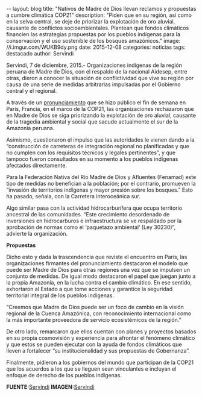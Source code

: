 --
layout: blog
title: "Nativos de Madre de Dios llevan reclamos y propuestas a cumbre climática COP21"
description: "Piden que en su región, así como en la selva central, se deje de priorizar la explotación de oro aluvial, causante de conflictos socioambientales. Plantean que fondos climáticos financien las estrategias propuestas por los pueblos indígenas para la conservación y el uso sostenible de los bosques amazónicos."
image: //i.imgur.com/WUKB9dy.png
date: 2015-12-08
categories: noticias
tags: destacado
author: Servindi

Servindi, 7 de diciembre, 2015.- Organizaciones indígenas de la región peruana de Madre de Dios, con el respaldo de la nacional Aidesep, entre otras, dieron a conocer la situación de conflictividad que vive su región por causa de una serie de medidas arbitrarias impulsadas por el Gobierno central y el regional.

A través de un [pronunciamiento](https://ia601502.us.archive.org/33/items/MadreDeDios_464/Pronunciamiento_VisionAmbientalHarakbut_castellano.pdf) que se hizo público el fin de semana en París, Francia, en el marco de la COP21, las organizaciones rechazaron que en Madre de Dios se siga priorizando la explotación de oro aluvial, causante de la tragedia ambiental y social que sacude actualmente el sur de la Amazonía peruana.

Asimismo, cuestionaron el impulso que las autoridades le vienen dando a la “construcción de carreteras de integración regional no planificadas y que no cumplen con los requisitos técnicos y legales pertinentes”, y que tampoco fueron consultados en su momento a los pueblos indígenas afectados directamente.

Para la Federación Nativa del Río Madre de Dios y Afluentes (Fenamad) este tipo de medidas no benefician a la población; por el contrario, promueven la “invasión de territorios indígenas y mayor presión sobre los bosques.” Esto ha pasado, señala, con la Carretera interoceánica sur.

Algo similar pasa con la actividad hidrocarburífera que ocupa territorio ancestral de las comunidades. “Este crecimiento desordenado de inversiones en hidrocarburos e infraestructura se ve respaldado por la aprobación de normas como el ‘paquetazo ambiental‘ (Ley 30230)”, advierte la organización.

<b>Propuestas</b>

Dicho esto y dada la trascendencia que reviste el encuentro en París, las organizaciones firmantes del pronunciamiento destacaron el modelo que puede ser Madre de Dios para otras regiones una vez que se impulsen un conjunto de medidas.
De igual modo destacaron el papel que juegan junto a la propia Amazonía, en la lucha contra el cambio climático.
En ese sentido, exhortaron al Estado a que tome acciones y garantice la seguridad territorial integral de los pueblos indígenas.

“Creemos que Madre de Dios puede ser un foco de cambio en la visión regional de la Cuenca Amazónica, con reconocimiento internacional como la más importante proveedora de servicio ecosistémicos de la región.”

De otro lado, remarcaron que ellos cuentan con planes y proyectos basados en su propia cosmovisión y experiencia para afrontar el fenómeno climático y que estos se pueden ejecutar con la ayuda de fondos climáticos que lleven a fortalecer “su institucionalidad y sus propuestas de Gobernanza”.

Finalmente, pidieron a los gobiernos del mundo que participan de la COP21 que los acuerdos a los que se lleguen sean vinculantes e incluyan el enfoque de derecho de los pueblos indígenas.

<b>FUENTE:</b>[Servindi](//servindi.org/actualidad/145149)
<b>IMAGEN:</b>[Servindi](//servindi.org/actualidad/145149)
